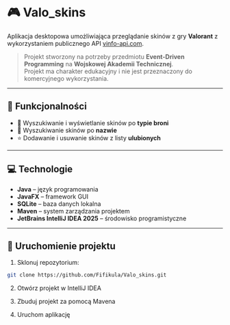 # 🎮 Valo_skins

Aplikacja desktopowa umożliwiająca przeglądanie skinów z gry **Valorant** z wykorzystaniem publicznego API [vinfo-api.com](https://vinfo-api.com/).

> Projekt stworzony na potrzeby przedmiotu **Event-Driven Programming** na **Wojskowej Akademii Technicznej**.  
> Projekt ma charakter edukacyjny i nie jest przeznaczony do komercyjnego wykorzystania.

---

## 📌 Funkcjonalności

- 🔫 Wyszukiwanie i wyświetlanie skinów po **typie broni**
- 🧩 Wyszukiwanie skinów po **nazwie**
- ⭐ Dodawanie i usuwanie skinów z listy **ulubionych**

---

## 💻 Technologie

- **Java** – język programowania
- **JavaFX** – framework GUI
- **SQLite** – baza danych lokalna
- **Maven** – system zarządzania projektem
- **JetBrains IntelliJ IDEA 2025** – środowisko programistyczne

---

## 🚀 Uruchomienie projektu

1. Sklonuj repozytorium:

```bash
git clone https://github.com/Fifikula/Valo_skins.git
```
2. Otwórz projekt w IntelliJ IDEA

3. Zbuduj projekt za pomocą Mavena

4. Uruchom aplikację
